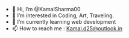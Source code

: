 - 👋 Hi, I’m @KamalSharma00
- 👀 I’m interested in Coding, Art, Traveling. 
- 🌱 I’m currently learning web development
- 📫 How to reach me : Kamal.d25@outlook.in

<!---
KamalSharma00/KamalSharma00 is a ✨ special ✨ repository because its `README.md` (this file) appears on your GitHub profile.
You can click the Preview link to take a look at your changes.
--->
